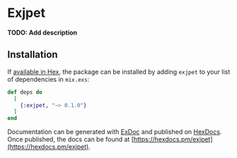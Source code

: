 # Exjpet

**TODO: Add description**

## Installation

If [available in Hex](https://hex.pm/docs/publish), the package can be installed
by adding `exjpet` to your list of dependencies in `mix.exs`:

```elixir
def deps do
  [
    {:exjpet, "~> 0.1.0"}
  ]
end
```

Documentation can be generated with [ExDoc](https://github.com/elixir-lang/ex_doc)
and published on [HexDocs](https://hexdocs.pm). Once published, the docs can
be found at [https://hexdocs.pm/exjpet](https://hexdocs.pm/exjpet).


